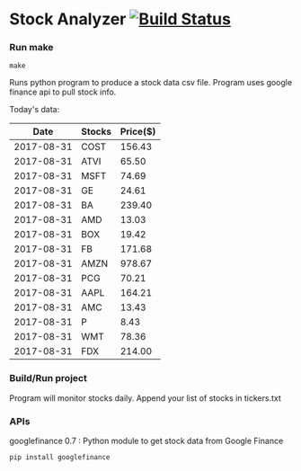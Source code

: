 # Stock Analyzer [![Build Status](https://travis-ci.org/ogoyal/StockAnalyzer.svg?branch=master)](https://travis-ci.org/ogoyal/StockAnalyzer)

### Run make
```
make
```

Runs python program to produce a stock data csv file. Program uses google finance api to pull stock info.

Today's data:

| Date| Stocks| Price($) | 
| --- | --- | ---  | 
| 2017-08-31| COST| 156.43 | 
| 2017-08-31| ATVI| 65.50 | 
| 2017-08-31| MSFT| 74.69 | 
| 2017-08-31| GE| 24.61 | 
| 2017-08-31| BA| 239.40 | 
| 2017-08-31| AMD| 13.03 | 
| 2017-08-31| BOX| 19.42 | 
| 2017-08-31| FB| 171.68 | 
| 2017-08-31| AMZN| 978.67 | 
| 2017-08-31| PCG| 70.21 | 
| 2017-08-31| AAPL| 164.21 | 
| 2017-08-31| AMC| 13.43 | 
| 2017-08-31| P| 8.43 | 
| 2017-08-31| WMT| 78.36 | 
| 2017-08-31| FDX| 214.00 | 

### Build/Run project

Program will monitor stocks daily. Append your list of stocks in tickers.txt

### APIs
googlefinance 0.7 : Python module to get stock data from Google Finance

```
pip install googlefinance
```

